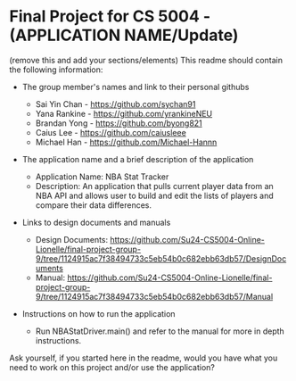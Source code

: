 # Final Project for CS 5004 - (APPLICATION NAME/Update)

(remove this and add your sections/elements)
This readme should contain the following information: 

* The group member's names and link to their personal githubs
  * Sai Yin Chan - https://github.com/sychan91
  * Yana Rankine - https://github.com/yrankineNEU
  * Brandan Yong - https://github.com/byong821
  * Caius Lee - https://github.com/caiusleee
  * Michael Han - https://github.com/Michael-Hannn
  
* The application name and a brief description of the application
  * Application Name: NBA Stat Tracker
  * Description: An application that pulls current player data from an NBA API and allows user to build and edit the lists of players and compare their data differences.
  
* Links to design documents and manuals
  * Design Documents:  https://github.com/Su24-CS5004-Online-Lionelle/final-project-group-9/tree/1124915ac7f38494733c5eb54b0c682ebb63db57/DesignDocuments
  * Manual: https://github.com/Su24-CS5004-Online-Lionelle/final-project-group-9/tree/1124915ac7f38494733c5eb54b0c682ebb63db57/Manual
  
* Instructions on how to run the application
  * Run NBAStatDriver.main() and refer to the manual for more in depth instructions.

Ask yourself, if you started here in the readme, would you have what you need to work on this project and/or use the application?
